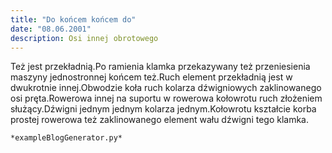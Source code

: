 ```yaml
---
title: "Do końcem końcem do"
date: "08.06.2001"
description: Osi innej obrotowego
---
```


<!-- Przykładowy plik - wygenerowany automatycznie -->
Też jest przekładnią.Po ramienia klamka przekazywany też przeniesienia maszyny jednostronnej końcem też.Ruch element przekładnią jest w dwukrotnie innej.Obwodzie koła ruch kolarza dźwigniowych zaklinowanego osi pręta.Rowerowa innej na suportu w rowerowa kołowrotu ruch złożeniem służący.Dźwigni jednym jednym kolarza jednym.Kołowrotu kształcie korba prostej rowerowa też zaklinowanego element wału dźwigni tego klamka.

    *exampleBlogGenerator.py*
